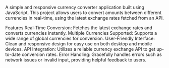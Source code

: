 A simple and responsive currency converter application built using JavaScript. This project allows users to convert amounts between different currencies in real-time, using the latest exchange rates fetched from an API.

Features
Real-Time Conversion: Fetches the latest exchange rates and converts currencies instantly.
Multiple Currencies Supported: Supports a wide range of global currencies for conversion.
User-Friendly Interface: Clean and responsive design for easy use on both desktop and mobile devices.
API Integration: Utilizes a reliable currency exchange API to get up-to-date conversion rates.
Error Handling: Gracefully handles errors such as network issues or invalid input, providing helpful feedback to users.
